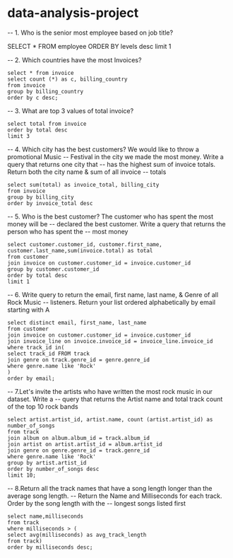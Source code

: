 # data-analysis-project

-- 1. Who is the senior most employee based on job title?

SELECT * FROM employee
	ORDER BY levels desc
	limit 1

-- 2. Which countries have the most Invoices? 

	select * from invoice
	select count (*) as c, billing_country
	from invoice
	group by billing_country
	order by c desc;

-- 3. What are top 3 values of total invoice? 
	
	select total from invoice
	order by total desc
	limit 3

-- 4. Which city has the best customers? We would like to throw a promotional Music 
-- Festival in the city we made the most money. Write a query that returns one city that 
-- has the highest sum of invoice totals. Return both the city name & sum of all invoice 
-- totals 

	select sum(total) as invoice_total, billing_city
	from invoice
	group by billing_city
	order by invoice_total desc

-- 5. Who is the best customer? The customer who has spent the most money will be 
-- declared the best customer. Write a query that returns the person who has spent the 
-- most money

	select customer.customer_id, customer.first_name, customer.last_name,sum(invoice.total) as total
	from customer
	join invoice on customer.customer_id = invoice.customer_id
	group by customer.customer_id
	order by total desc
	limit 1

-- 6. Write query to return the email, first name, last name, & Genre of all Rock Music 
-- listeners. Return your list ordered alphabetically by email starting with A	

	select distinct email, first_name, last_name
	from customer
	join invoice on customer.customer_id = invoice.customer_id
	join invoice_line on invoice.invoice_id = invoice_line.invoice_id
	where track_id in(
	select track_id FROM track
	join genre on track.genre_id = genre.genre_id
	where genre.name like 'Rock'
	)
	order by email;

-- 7.Let's invite the artists who have written the most rock music in our dataset. Write a 
-- query that returns the Artist name and total track count of the top 10 rock bands 

	select artist.artist_id, artist.name, count (artist.artist_id) as number_of_songs
	from track
	join album on album.album_id = track.album_id
	join artist on artist.artist_id = album.artist_id
	join genre on genre.genre_id = track.genre_id
	where genre.name like 'Rock'
	group by artist.artist_id
	order by number_of_songs desc
	limit 10;

-- 8.Return all the track names that have a song length longer than the average song length. 
-- Return the Name and Milliseconds for each track. Order by the song length with the 
-- longest songs listed first 

	select name,milliseconds
	from track
	where milliseconds > (
	select avg(milliseconds) as avg_track_length
	from track)
	order by milliseconds desc;








	
